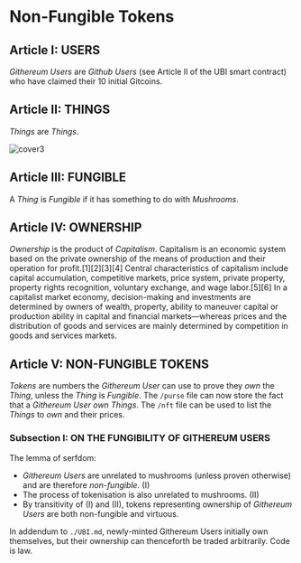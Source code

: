 # Non-Fungible Tokens


## Article I: USERS

_Githereum Users_ are _Github Users_ (see Article II of the UBI smart contract) who have claimed their 10 initial Gitcoins.

## Article II: THINGS

_Things_ are _Things_.

![cover3](https://user-images.githubusercontent.com/966015/161265904-3935d023-ecd1-4f4f-b129-7302426715e6.jpg)

## Article III: FUNGIBLE

A _Thing_ is _Fungible_ if it has something to do with _Mushrooms_.

## Article IV: OWNERSHIP

_Ownership_ is the product of _Capitalism_.
Capitalism is an economic system based on the private ownership of the means of production and their operation for profit.[1][2][3][4] Central characteristics of capitalism include capital accumulation, competitive markets, price system, private property, property rights recognition, voluntary exchange, and wage labor.[5][6] In a capitalist market economy, decision-making and investments are determined by owners of wealth, property, ability to maneuver capital or production ability in capital and financial markets—whereas prices and the distribution of goods and services are mainly determined by competition in goods and services markets.

## Article V: NON-FUNGIBLE TOKENS

_Tokens_ are numbers the _Githereum User_ can use to prove they _own_ the _Thing_, unless the _Thing_ is _Fungible_.
The `/purse` file can now store the fact that a _Githereum User_ _own_ _Things_. 
The `/nft` file can be used to list the _Things_ to _own_ and their prices.

### Subsection I: ON THE FUNGIBILITY OF GITHEREUM USERS

The lemma of serfdom:

- _Githereum Users_ are unrelated to mushrooms (unless proven otherwise) and are therefore _non-fungible_. (I)
- The process of tokenisation is also unrelated to mushrooms. (II)
- By transitivity of (I) and (II), tokens representing ownership of _Githereum Users_ are both non-fungible and virtuous.

In addendum to `./UBI.md`, newly-minted Githereum Users initially own themselves, but their ownership can thenceforth be traded arbitrarily. Code is law.
